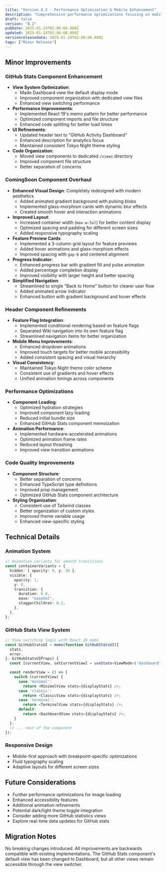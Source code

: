 ```yaml
---
title: "Version 8.2 - Performance Optimization & Mobile Enhancement"
description: "Comprehensive performance optimizations focusing on mobile performance, build improvements, and deployment enhancements"
draft: false
version: "8.2"
pubDate: 2025-01-24T02:00:00.000Z
updated: 2025-01-24T02:00:00.000Z
versionreleasedate: 2025-01-24T02:00:00.000Z
tags: ["Minor Release"]
---
```


## Minor Improvements

### GitHub Stats Component Enhancement

- **View System Optimization**:
  - Made Dashboard view the default display mode
  - Improved component organization with dedicated view files
  - Enhanced view switching performance
- **Performance Improvements**:
  - Implemented React 19's memo pattern for better performance
  - Optimized component imports and file structure
  - Enhanced code splitting for better load times
- **UI Refinements**:
  - Updated header text to "GitHub Activity Dashboard"
  - Enhanced description for analytics focus
  - Maintained consistent Tokyo Night theme styling
- **Code Organization**:
  - Moved view components to dedicated `/views` directory
  - Improved component file structure
  - Better separation of concerns

### ComingSoon Component Overhaul

- **Enhanced Visual Design**: Completely redesigned with modern aesthetics
  - Added animated gradient background with pulsing blobs
  - Implemented glass-morphism cards with dynamic blur effects
  - Created smooth hover and interaction animations
- **Improved Layout**:
  - Increased container width (`max-w-5xl`) for better content display
  - Optimized spacing and padding for different screen sizes
  - Added responsive typography scaling
- **Feature Preview Cards**:
  - Implemented a 3-column grid layout for feature previews
  - Added hover animations and glass-morphism effects
  - Improved spacing with `gap-6` and centered alignment
- **Progress Indicator**:
  - Enhanced progress bar with gradient fill and pulse animation
  - Added percentage completion display
  - Improved visibility with larger height and better spacing
- **Simplified Navigation**:
  - Streamlined to single "Back to Home" button for clearer user flow
  - Added animated arrow indicator
  - Enhanced button with gradient background and hover effects

### Header Component Refinements

- **Feature Flag Integration**:
  - Implemented conditional rendering based on feature flags
  - Separated Wiki navigation into its own feature flag
  - Streamlined navigation items for better organization
- **Mobile Menu Improvements**:
  - Enhanced dropdown animations
  - Improved touch targets for better mobile accessibility
  - Added consistent spacing and visual hierarchy
- **Visual Consistency**:
  - Maintained Tokyo Night theme color scheme
  - Consistent use of gradients and hover effects
  - Unified animation timings across components

### Performance Optimizations

- **Component Loading**:
  - Optimized hydration strategies
  - Improved component lazy loading
  - Reduced initial bundle size
  - Enhanced GitHub Stats component memoization
- **Animation Performance**:
  - Implemented hardware-accelerated animations
  - Optimized animation frame rates
  - Reduced layout thrashing
  - Improved view transition animations

### Code Quality Improvements

- **Component Structure**:
  - Better separation of concerns
  - Enhanced TypeScript type definitions
  - Improved prop management
  - Optimized GitHub Stats component architecture
- **Styling Organization**:
  - Consistent use of Tailwind classes
  - Better organization of custom styles
  - Improved theme variable usage
  - Enhanced view-specific styling

## Technical Details

### Animation System

```typescript
// Animation variants for smooth transitions
const containerVariants = {
  hidden: { opacity: 0, y: 30 },
  visible: {
    opacity: 1,
    y: 0,
    transition: {
      duration: 0.8,
      ease: "easeOut",
      staggerChildren: 0.2,
    },
  },
};
```

### GitHub Stats View System

```typescript
// View switching logic with React 19 memo
const GitHubStatsUI = memo(function GitHubStatsUI({
  stats,
  error,
}: GitHubStatsUIProps) {
  const [currentView, setCurrentView] = useState<ViewMode>('dashboard');

  const renderView = () => {
    switch (currentView) {
      case 'minimal':
        return <MinimalView stats={displayStats} />;
      case 'classic':
        return <ClassicView stats={displayStats} />;
      case 'terminal':
        return <TerminalView stats={displayStats} />;
      default:
        return <DashboardView stats={displayStats} />;
    }
  };
  // ... rest of the component
});
```

### Responsive Design

- Mobile-first approach with breakpoint-specific optimizations
- Fluid typography scaling
- Adaptive layouts for different screen sizes

## Future Considerations

- Further performance optimizations for image loading
- Enhanced accessibility features
- Additional animation refinements
- Potential dark/light theme toggle integration
- Consider adding more GitHub statistics views
- Explore real-time data updates for GitHub stats

## Migration Notes

No breaking changes introduced. All improvements are backwards compatible with existing implementations. The GitHub Stats component's default view has been changed to Dashboard, but all other views remain accessible through the view switcher.

